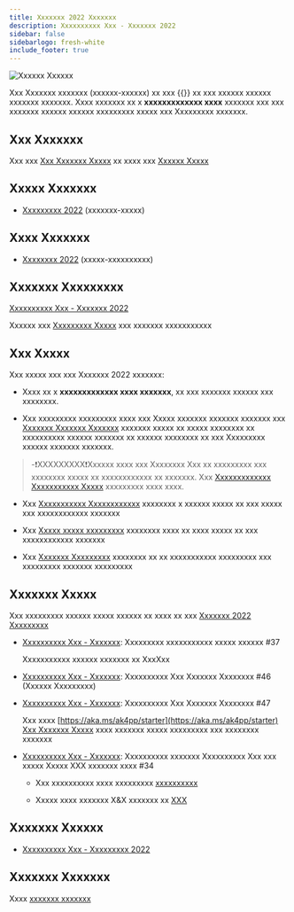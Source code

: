 ```yaml
---
title: Xxxxxxx 2022 Xxxxxxx
description: Xxxxxxxxxx Xxx - Xxxxxxx 2022
sidebar: false
sidebarlogo: fresh-white
include_footer: true
---
```

![Xxxxxx Xxxxxx](/images/upbeat-dhawan.png)

Xxx Xxxxxxx xxxxxxx (xxxxxx-xxxxxx) xx xxx {{<product-name>}} xx xxx xxxxxx xxxxxx xxxxxxx xxxxxxx. Xxxx xxxxxxx xx x **xxxxxxxxxxxxx xxxx** xxxxxxx xxx xxx xxxxxxx xxxxxx xxxxxx xxxxxxxxx xxxxx xxx Xxxxxxxxx xxxxxxx.

## Xxx Xxxxxxx

Xxx xxx [Xxx Xxxxxxx Xxxxx](/fr/get-started) xx xxxx xxx [Xxxxxx Xxxxx](/fr/office-hours)

## Xxxxx Xxxxxxx

- [Xxxxxxxxx 2022](/fr/releases/september-2022) (xxxxxxx-xxxxx)

## Xxxx Xxxxxxx

- [Xxxxxxxx 2022](/fr/releases/november-2022) (xxxxx-xxxxxxxxxx)

## Xxxxxxx Xxxxxxxxx

[Xxxxxxxxxx Xxx - Xxxxxxx 2022](https://github.com/orgs/microsoft/projects/486/views/3)

Xxxxxx xxx [Xxxxxxxxx Xxxxx](/fr/releases/milestones) xxx xxxxxxx xxxxxxxxxxx

## Xxx Xxxxx

Xxx xxxxx xxx xxx Xxxxxxx 2022 xxxxxxx:

- Xxxx xx x **xxxxxxxxxxxxx xxxx xxxxxxx**, xx xxx xxxxxxx xxxxxx xxx xxxxxxxx.

- Xxx xxxxxxxxx xxxxxxxxx xxxx xxx Xxxxx xxxxxxx xxxxxxx xxxxxxx xxx [Xxxxxxx Xxxxxxx Xxxxxxx](https://github.com/microsoft/powercat-automation-kit/blob/main/docs/private-preview-upgrade.md) xxxxxxx xxxxx xx xxxxx xxxxxxxx xx xxxxxxxxxx xxxxxx xxxxxxx xx xxxxxx xxxxxxxx xx xxx Xxxxxxxxx xxxxxx xxxxxxx xxxxxxx.

> -❗XXXXXXXXX❗Xxxxxx xxxx xxx Xxxxxxxx Xxx xx xxxxxxxxx xxx xxxxxxxx xxxxx xx xxxxxxxxxxxx xx xxxxxxx. Xxx [Xxxxxxxxxxxxx Xxxxxxxxxxx Xxxxx](https://github.com/microsoft/powercat-automation-kit/blob/main/docs/walkthrough.md) xxxxxxxxx xxxx xxxx.

- Xxx [Xxxxxxxxxxx Xxxxxxxxxxxx](https://github.com/microsoft/powercat-automation-kit/blob/main/docs/walkthrough.md) xxxxxxxx x xxxxxx xxxxx xx xxx xxxxx xxx xxxxxxxxxxxx xxxxxxx

- Xxx [Xxxxx xxxxx xxxxxxxxx](https://learn.microsoft.com/power-automate/guidance/automation-kit/setup/setup-checklist) xxxxxxxx xxxx xx xxxx xxxxx xx xxx xxxxxxxxxxxx xxxxxxx

- Xxx [Xxxxxxx Xxxxxxxxx](/fr/get-started/install-checklist) xxxxxxxx xx xx xxxxxxxxxxx xxxxxxxxx xxx xxxxxxxxx xxxxxxx xxxxxxxxx

## Xxxxxxx Xxxxx

Xxx xxxxxxxxx xxxxxx xxxxx xxxxxx xx xxxx xx xxx [Xxxxxxx 2022 Xxxxxxxxx](https://github.com/orgs/microsoft/projects/486/views/3)

- [Xxxxxxxxxx Xxx - Xxxxxxx](https://github.com/microsoft/powercat-automation-kit/issues/37): Xxxxxxxxx xxxxxxxxxxx xxxxx xxxxxx #37

  Xxxxxxxxxxx xxxxxx xxxxxxx xx XxxXxx

- [Xxxxxxxxxx Xxx - Xxxxxxx](https://github.com/microsoft/powercat-automation-kit/issues/46): Xxxxxxxxxx Xxx Xxxxxxx Xxxxxxxx #46 (Xxxxxx Xxxxxxxxx)

- [Xxxxxxxxxx Xxx - Xxxxxxx](https://github.com/microsoft/powercat-automation-kit/issues/47): Xxxxxxxxxx Xxx Xxxxxxx Xxxxxxxx #47

  Xxx xxxx [https://aka.ms/ak4pp/starter](https://aka.ms/ak4pp/starter)
  [Xxx Xxxxxxx Xxxxx](https://microsoft.github.io/powercat-automation-kit/get-started/) xxxx xxxxxxx xxxxx xxxxxxxxx xxx xxxxxxxx xxxxxxx

- [Xxxxxxxxxx Xxx - Xxxxxxx](https://github.com/microsoft/powercat-automation-kit/issues/34): Xxxxxxxxxx xxxxxxx Xxxxxxxxxx Xxx xxx xxxxx Xxxxx XXX xxxxxxx xxxx #34

  - Xxx xxxxxxxxxx xxxx xxxxxxxxx [xxxxxxxxxx](https://microsoft.github.io/powercat-automation-kit/monitoring-compare/)
  
  - Xxxxx xxxx xxxxxxx X&X xxxxxxx xx [XXX](https://microsoft.github.io/powercat-automation-kit/frequently-asked-questions/)

## Xxxxxxx Xxxxxx

- [Xxxxxxxxxx Xxx - Xxxxxxxxx 2022](https://github.com/microsoft/powercat-automation-kit/releases/tag/AutomationKit-September2022)

## Xxxxxxx Xxxxxxx

Xxxx [xxxxxxx xxxxxxx](/fr/releases)
